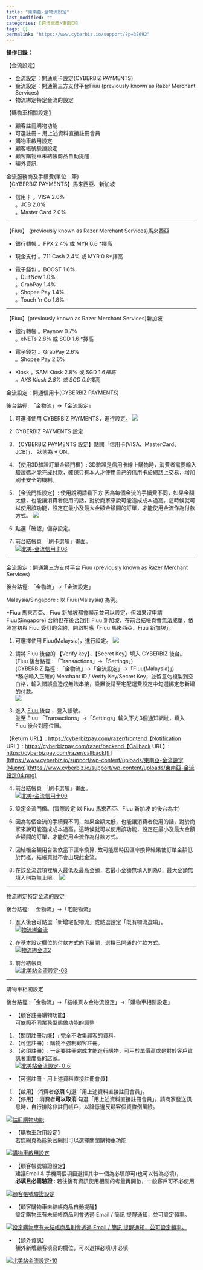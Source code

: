 ```yaml
---
title: "東南亞-金物流設定"
last_modified: ""
categories: [跨境電商>東南亞]
tags: []
permalink: "https://www.cyberbiz.io/support/?p=37692"
---
```


**操作目錄：**

【金流設定】  

* 金流設定：開通刷卡設定(CYBERBIZ PAYMENTS)
* 金流設定：開通第三方支付平台Fiuu (previously known as Razer Merchant Services)
* 物流綁定特定金流的設定

【購物車相關設定】  

* 顧客註冊購物功能
* 可選註冊 – 用上述資料直接註冊會員
* 購物車啟用設定
* 顧客帳號驗證設定
* 顧客購物車未結帳商品自動提醒
* 額外資訊

金流服務商及手續費(單位：筆)  
【CYBERBIZ PAYMENTS】馬來西亞、新加坡

* 信用卡
。VISA 2.0%  
。JCB 2.0%  
。Master Card 2.0%

* * *

【Fiuu】 (previously known as Razer Merchant Services)馬來西亞

* 銀行轉帳
。FPX 2.4% 或 MYR 0.6 *擇高  


* 現金支付
。711 Cash 2.4% 或 MYR 0.8*擇高  


* 電子錢包
。BOOST 1.6%  
。DuitNow 1.0%  
。GrabPay 1.4%  
。Shopee Pay 1.4%  
。Touch 'n Go 1.8%

* * *

【Fiuu】(previously known as Razer Merchant Services)新加坡

* 銀行轉帳
。Paynow 0.7%  
。eNETs 2.8% 或 SGD 1.6 *擇高  


* 電子錢包
。GrabPay 2.6%  
。Shopee Pay 2.6%  


* Kiosk
。SAM Kiosk 2.8% 或 SGD 1.6*擇高  
。AXS Kiosk 2.8% 或 SGD 0.9*擇高  



金流設定：開通信用卡(CYBERBIZ PAYMENTS)  

後台路徑: 「金物流」→「金流設定」  


1. 可選擇使用 CYBERBIZ PAYMENTS，進行設定。 [![](https://www.cyberbiz.io/support/wp-content/uploads/東南亞-金流設定01.png)](https://www.cyberbiz.io/support/wp-content/uploads/東南亞-金流設定01.png)


2. CYBERBIZ PAYMENTS 設定 
1. 【CYBERBIZ PAYMENTS 設定】點開「信用卡(VISA、MasterCard、JCB)」， 狀態為 √ ON。
2. 【使用3D驗證訂單金額門檻】: 3D驗證是信用卡線上購物時，消費者需要輸入驗證碼才能完成付款，確保只有本人才使用自己的信用卡於網路上交易，增加刷卡安全的機制。
3. 【金流門檻設定】: 使用說明請看下方 因為每個金流的手續費不同，如果金額太低，也能讓消費者使用的話，對於商家來說可能造成成本過高。這時候就可以使用該功能，設定在最小及最大金額金額間的訂單，才能使用金流作為付款方式。
[![](https://www.cyberbiz.io/support/wp-content/uploads/東南亞-金流設定02.png)](https://www.cyberbiz.io/support/wp-content/uploads/東南亞-金流設定02.png)



3. 點選「確認」儲存設定。


4. 前台結帳頁 「刷卡選項」畫面。   
[![北美-金流信用卡06](https://www.cyberbiz.io/support/wp-content/uploads/CYB-PAYMENTS-3.png)](https://www.cyberbiz.io/support/wp-content/uploads/CYB-PAYMENTS-3.png)



* * *


金流設定：開通第三方支付平台 Fiuu (previously known as Razer Merchant Services)  

後台路徑: 「金物流」→「金流設定」  


Malaysia/Singapore : 以 Fiuu(Malaysia) 為例。

*Fiuu 馬來西亞、 Fiuu 新加坡都會顯示並可以設定，但如果沒申請 Fiuu(Singapore) 合約但在後台啟用 Fiuu 新加坡，在前台結帳頁會無法成單，依照當初與 Fiuu 簽訂的合約，開啟對應「Fiuu 馬來西亞、Fiuu 新加坡」。  


1. 可選擇使用 Fiuu(Malaysia)，進行設定。 [![](https://www.cyberbiz.io/support/wp-content/uploads/東南亞-金流設定03.png)](https://www.cyberbiz.io/support/wp-content/uploads/東南亞-金流設定03.png)


2. 請將 Fiuu 後台的 【Verify key】、【Secret Key】填入 CYBERBIZ 後台。  
(Fiuu 後台路徑 : 「Transactions」→「Settings」)  
(CYBERBIZ 路徑 : 「金物流」→「金流設定」→「Fiuu(Malaysia)」)  
*務必輸入正確的 Merchant ID / Verify Key/Secret Key，並留意勿複製到空白格，輸入錯誤會造成無法串接，設置後請至宅配運費設定中勾選綁定您新增的付款。  
[![](https://www.cyberbiz.io/support/wp-content/uploads/東南亞-金流設定05.png)](https://www.cyberbiz.io/support/wp-content/uploads/東南亞-金流設定05.png)



3. 進入 [Fiuu ](https://portal.merchant.razer.com) 後台 ，登入帳號。  
並至 Fiuu 「Transactions」→「Settings」輸入下方3個通知網址，填入 Fiuu 後台對應位置。  

【Return URL】: https://cyberbizpay.com/razer/frontend【Notification URL】: https://cyberbizpay.com/razer/backend【Callback URL】: https://cyberbizpay.com/razer/callback[![](https://www.cyberbiz.io/support/wp-content/uploads/東南亞-金流設定04.png)](https://www.cyberbiz.io/support/wp-content/uploads/東南亞-金流設定04.png)



4. 前台結帳頁 「刷卡選項」畫面。   
[![北美-金流信用卡06](https://www.cyberbiz.io/support/wp-content/uploads/RAZER-3.png)](https://www.cyberbiz.io/support/wp-content/uploads/RAZER-3.png)



5. 設定金流門檻。(實際設定 以 Fiuu 馬來西亞、Fiuu 新加坡 的後台為主) 
1. 因為每個金流的手續費不同，如果金額太低，也能讓消費者使用的話，對於商家來說可能造成成本過高。這時候就可以使用該功能，設定在最小及最大金額金額間的訂單，才能使用金流作為付款方式。
2. 因結帳金額用台幣依當下匯率換算, 故可能屆時因匯率換算結果使訂單金額低於門檻，結帳頁就不會出現此金流。
3. 在該金流選項裡填入最低及最高金額，若最小金額無填入則為0，最大金額無填入則為無上限。
[![](https://www.cyberbiz.io/support/wp-content/uploads/東南亞-金流設定06.png)](https://www.cyberbiz.io/support/wp-content/uploads/東南亞-金流設定06.png)



* * *


物流綁定特定金流的設定  

後台路徑: 「金物流」→「宅配物流」  


1. 進入後台可點選「新增宅配物流」或點選設定「既有物流選項」。  
[![物流綁金流](https://www.cyberbiz.io/support/wp-content/uploads/東南亞-金物流設定01.png)](https://www.cyberbiz.io/support/wp-content/uploads/東南亞-金物流設定01.png)



2. 在基本設定欄位的付款方式向下展開，選擇已開通的付款方式。  
[![物流綁金流2](https://www.cyberbiz.io/support/wp-content/uploads/東南亞-金物流設定02.png)](https://www.cyberbiz.io/support/wp-content/uploads/東南亞-金物流設定02.png)



3. 前台結帳頁  
[![北美站金流設定-03](https://www.cyberbiz.io/support/wp-content/uploads/物流綁金流3.png)](https://www.cyberbiz.io/support/wp-content/uploads/物流綁金流3.png)



* * *


購物車相關設定  

後台路徑 :「金物流」→「結帳頁＆金物流設定」→「購物車相關設定」  



* 【顧客註冊購物功能】  
可依照不同業務型態做功能的調整  

1. 【關閉註冊功能】: 完全不收集顧客的資料。
2. 【可選註冊】: 購物不強制顧客註冊。 
3. 【必須註冊】: 一定要註冊完成才能進行購物，可用於單價高或是對於客戶資訊著重度高的店家。  
[![北美站金流設定-０６](https://www.cyberbiz.io/support/wp-content/uploads/北美站金流設定-０６.jpg)](https://www.cyberbiz.io/support/wp-content/uploads/北美站金流設定-０６.jpg)



* 【可選註冊 - 用上述資料直接註冊會員】  

1. 【啟用】:消費者**必須** 勾選「用上述資料直接註冊會員」。
2. 【停用】: 消費者**可以取消** 勾選「用上述資料直接註冊會員」。請商家發送訊息時，自行排除非註冊帳戶，以降低違反顧客個資條例風險。

[![註冊購物功能](https://www.cyberbiz.io/support/wp-content/uploads/購物車與金流02.png)](https://www.cyberbiz.io/support/wp-content/uploads/購物車與金流02.png)



* 【購物車啟用設定】  
若您網頁為形象官網則可以選擇關閉購物車功能  

[![購物車啟用設定](https://www.cyberbiz.io/support/wp-content/uploads/購物車與金流03.png)](https://www.cyberbiz.io/support/wp-content/uploads/購物車與金流03.png)



* 【顧客帳號驗證設定】  
建議Email & 手機兩個項目選擇其中一個為必填即可(也可以皆為必填)，  
**必填且必需驗證** : 若往後有資訊使用相關的考量再開啟，一般客戶可不必使用  

[![顧客帳號驗證設定](https://www.cyberbiz.io/support/wp-content/uploads/購物車與金流04.png)](https://www.cyberbiz.io/support/wp-content/uploads/購物車與金流04.png)



* 【顧客購物車未結帳商品自動提醒】  
設定購物車有未結帳商品則會透過 Email / 簡訊 提醒通知，並可設定頻率。  

[![設定購物車有未結帳商品則會透過 Email / 簡訊
提醒通知，並可設定頻率。](https://www.cyberbiz.io/support/wp-content/uploads/購物車與金流05.png)](https://www.cyberbiz.io/support/wp-content/uploads/購物車與金流05.png)

* 【額外資訊】  
額外新增顧客填寫的欄位，可以選擇必填/非必填  

[![北美站金流設定-10](https://www.cyberbiz.io/support/wp-content/uploads/北美站金流設定-10.jpg)](https://www.cyberbiz.io/support/wp-content/uploads/北美站金流設定-10.jpg)

